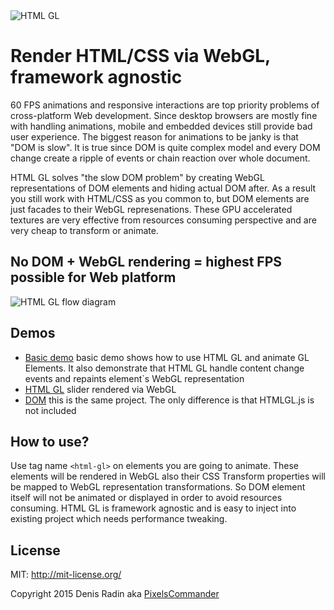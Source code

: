 <img alt="HTML GL" src="http://pixelscommander.com/polygon/htmlgl/figures/logo-pixie.png"/>

Render HTML/CSS via WebGL, framework agnostic
=====================================================================

60 FPS animations and responsive interactions are top priority problems of cross-platform Web development. Since desktop browsers are mostly fine with handling animations, mobile and embedded devices still provide bad user experience.
The biggest reason for animations to be janky is that "DOM is slow". It is true since DOM is quite complex model and every DOM change create a ripple of events or chain reaction over whole document.

HTML GL solves "the slow DOM problem" by creating WebGL representations of DOM elements and hiding actual DOM after. As a result you still work with HTML/CSS as you common to, but DOM elements are just facades to their WebGL represenations. These GPU accelerated textures are very effective from resources consuming perspective and are very cheap to transform or animate.

No DOM + WebGL rendering = highest FPS possible for Web platform
-------------------------------------------------------

<img alt="HTML GL flow diagram" src="http://pixelscommander.com/polygon/htmlgl/figures/htmlgl-flow-diagram.png"/>

Demos
-----

- [Basic demo](http://pixelscommander.com/polygon/htmlgl/demo/basic-webgl.html) basic demo shows how to use HTML GL and animate GL Elements. It also demonstrate that HTML GL handle content change events and repaints element`s WebGL representation
- [HTML GL](http://pixelscommander.com/polygon/htmlgl/demo/advanced-content-webgl.html) slider rendered via WebGL
- [DOM](http://pixelscommander.com/polygon/htmlgl/demo/advanced-content-dom.html) this is the same project. The only difference is that HTMLGL.js is not included

How to use?
-----------
Use tag name ```<html-gl>``` on elements you are going to animate. These elements will be rendered in WebGL also their CSS Transform properties will be mapped to WebGL representation transformations. So DOM element itself will not be animated or displayed in order to avoid resources consuming.
HTML GL is framework agnostic and is easy to inject into existing project which needs performance tweaking.

License
-------
MIT: http://mit-license.org/

Copyright 2015 Denis Radin aka [PixelsCommander](http://pixelscommander.com)
